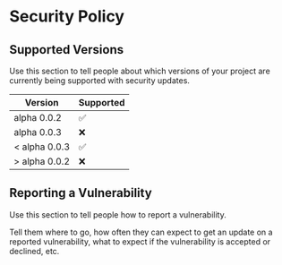 # Security Policy

## Supported Versions

Use this section to tell people about which versions of your project are
currently being supported with security updates.

| Version | Supported          |
| ------- | ------------------ |
| alpha 0.0.2   | :white_check_mark: |
| alpha 0.0.3   | :x:                |
| < alpha 0.0.3 | :white_check_mark: |
| > alpha 0.0.2 | :x:                |

## Reporting a Vulnerability

Use this section to tell people how to report a vulnerability.

Tell them where to go, how often they can expect to get an update on a
reported vulnerability, what to expect if the vulnerability is accepted or
declined, etc.
